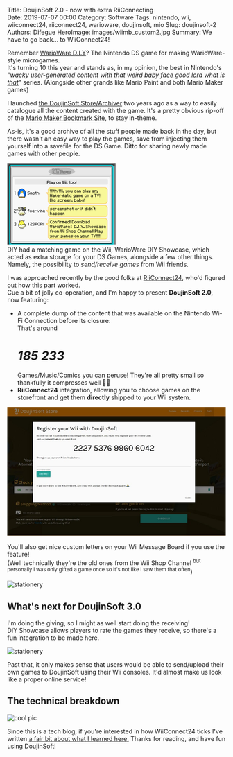 Title: DoujinSoft 2.0 - now with extra RiiConnecting  
Date: 2019-07-07 00:00
Category: Software
Tags: nintendo, wii, wiiconnect24, riiconnect24, warioware, doujinsoft, mio
Slug: doujinsoft-2
Authors: Difegue
HeroImage: images/wiimb_custom2.jpg
Summary: We have to go back... to WiiConnect24!

Remember [WarioWare D.I.Y](https://en.wikipedia.org/wiki/WarioWare_D.I.Y.)? The Nintendo DS game for making WarioWare-style microgames.  
It's turning 10 this year and stands as, in my opinion, the best in Nintendo's "_wacky user-generated content with that weird [baby face good lord what is that](https://www.youtube.com/watch?v=q_Yd2gn37AM)_" series.  (Alongside other grands like Mario Paint and both Mario Maker games)  

I launched [the DoujinSoft Store/Archiver](https://diy.tvc-16.science/) two years ago as a way to easily catalogue all the content created with the game. It's a pretty obvious rip-off of the [Mario Maker Bookmark Site](https://supermariomakerbookmark.nintendo.net), to stay in-theme.  

As-is, it's a good archive of all the stuff people made back in the day, but there wasn't an easy way to play the games, save from injecting them yourself into a savefile for the DS Game. Ditto for sharing newly made games with other people.  

![pretty tongue-in-cheek there game](images/showcase.png)  
DIY had a matching game on the Wii, WarioWare DIY Showcase, which acted as extra storage for your DS Games, alongside a few other things. Namely, the possibility to _send/receive games_ from Wii friends.  

I was approached recently by the good folks at [RiiConnect24](https://rc24.xyz/), who'd figured out how this part worked.  
Cue a bit of jolly co-operation, and I'm happy to present **DoujinSoft 2.0**, now featuring:  

* A complete dump of the content that was available on the Nintendo Wi-Fi Connection before its closure:  
That's around <h1>_185 233‬_</h1> Games/Music/Comics you can peruse! They're all pretty small so thankfully it compresses well 👀💦  
* **RiiConnect24** integration, allowing you to choose games on the storefront and get them **directly** shipped to your Wii system.  

![look at that swanky modal](images/djsoft2.jpg)

You'll also get nice custom letters on your Wii Message Board if you use the feature!  
(Well technically they're the old ones from the Wii Shop Channel <sup>but personally I was only gifted a game once so it's not like I saw them that often</sup>)

![stationery](/images/wiimb_custom2.jpg)  

## What's next for DoujinSoft 3.0 

I'm doing the giving, so I might as well start doing the receiving!  
DIY Showcase allows players to rate the games they receive, so there's a fun integration to be made here.  

![stationery](/images/survey.jpg)  

Past that, it only makes sense that users would be able to send/upload their own games to DoujinSoft using their Wii consoles. It'd almost make us look like a proper online service!  

## The technical breakdown  

![cool pic](/images/rc24.png)

Since this is a tech blog, if you're interested in how WiiConnect24 ticks I've written [a fair bit about what I learned here.](./doujinsoft-rc24) Thanks for reading, and have fun using DoujinSoft!
